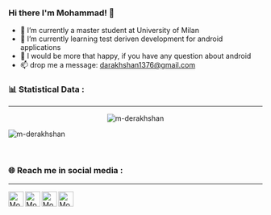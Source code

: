 ### Hi there I'm Mohammad! 👋

<!--
**m-derakhshan/m-derakhshan** is a ✨ _special_ ✨ repository because its `README.md` (this file) appears on your GitHub profile.

Here are some ideas to get you started:


- 😄 Pronouns: ...
- ⚡ Fun fact: ...
-->

- 🔭 I’m currently a master student at University of Milan
- 🌱 I’m currently learning test deriven development for android applications
- 💬 I would be more that happy, if you have any question about android
- 📫 drop me a message: darakhshan1376@gmail.com

<h3> 📊 Statistical Data :</h3>
<hr style="height:2px;border-width:0;color:gray;background-color:gray">
<center>
<p><img src="https://github-readme-streak-stats.herokuapp.com/?user=m-derakhshan&" alt="m-derakhshan" style="text-align:center" /></p>
</center>



<img align="center" src="https://github-readme-stats.vercel.app/api?username=m-derakhshan&show_icons=true&locale=en"
    alt="m-derakhshan" />

<br>
<h3> 🌐 Reach me in social media :</h3>
<hr style="height:2px;border-width:0;color:gray;background-color:gray">

<p align="left">
    <div>
  <a href="https://www.linkedin.com/in/mohammad-derakhshan" target="blank"><img align="left"
      src="https://cdn2.iconfinder.com/data/icons/social-media-2285/512/1_Linkedin_unofficial_colored_svg-512.png"
      alt="Mohammad Derakhshan" height="30" width="30" /></a>
    
  <a href="https://stackoverflow.com/users/9470643/mohammad" target="blank"><img align="left"
      src="https://cdn4.iconfinder.com/data/icons/socialcones/508/StackOverflow-256.png"
      alt="Mohammad Derakhshan" height="30" width="30" /></a>
    
  <a href="https://g.dev/derakhshan" target="blank"><img align="left"
      src="https://cdn2.iconfinder.com/data/icons/social-icons-33/128/Google-256.png"
      alt="Mohammad Derakhshan" height="30" width="30" /></a>
    
  <a href="https://www.instagram.com/mohammad.darakhshan/" target="blank"><img align="left"
      src="https://cdn2.iconfinder.com/data/icons/social-media-2285/512/1_Instagram_colored_svg_1-512.png"
      alt="Mohammad Derakhshan" height="30" width="30" /></a>
 </div>
</p>
<br>
